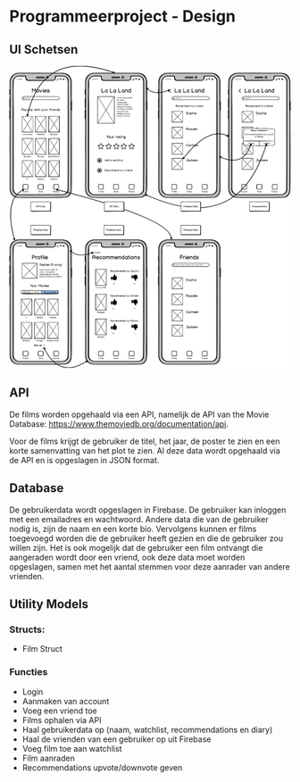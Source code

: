 # Programmeerproject - Design

## UI Schetsen
![UI Schetsen](docs/UISketch.png)

## API
De films worden opgehaald via een API, namelijk de API van the Movie Database: 
https://www.themoviedb.org/documentation/api.

Voor de films krijgt de gebruiker de titel, het jaar, de poster te zien en een korte samenvatting van het plot te zien. Al deze data wordt opgehaald via de API en is opgeslagen in JSON format. 

## Database
De gebruikerdata wordt opgeslagen in Firebase. De gebruiker kan inloggen met een emailadres en wachtwoord. Andere data die van de gebruiker nodig is, zijn de naam en een korte bio. Vervolgens kunnen er films toegevoegd worden die de gebruiker heeft gezien en die de gebruiker zou willen zijn. Het is ook mogelijk dat de gebruiker een film ontvangt die aangeraden wordt door een vriend, ook deze data moet worden opgeslagen, samen met het aantal stemmen voor deze aanrader van andere vrienden. 

## Utility Models
### Structs:
* Film Struct

### Functies
* Login
* Aanmaken van account
* Voeg een vriend toe
* Films ophalen via API
* Haal gebruikerdata op (naam, watchlist, recommendations en diary)
* Haal de vrienden van een gebruiker op uit Firebase
* Voeg film toe aan watchlist
* Film aanraden
* Recommendations upvote/downvote geven
